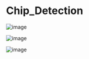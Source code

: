 # Chip_Detection

![image](https://github.com/user-attachments/assets/7de9feac-14c6-4460-b70f-6a060320879b)

![image](https://github.com/user-attachments/assets/b0c8e7f3-837d-47c5-a213-978d32b3d8b1)

![image](https://github.com/user-attachments/assets/e2aecfb3-147a-4b19-b2ea-c113d5986161)

